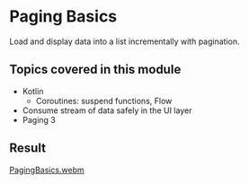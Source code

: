 # Paging Basics

Load and display data into a list incrementally with pagination.

## Topics covered in this module

- Kotlin
    - Coroutines: suspend functions, Flow
- Consume stream of data safely in the UI layer
- Paging 3

## Result

[PagingBasics.webm](https://user-images.githubusercontent.com/29587914/185786707-e146d2e5-1cc9-440b-92a6-d532c57cf2f0.webm)
